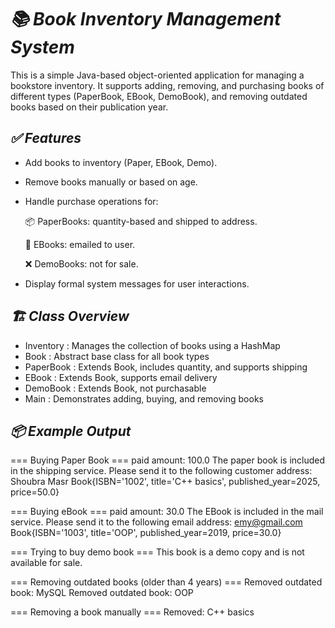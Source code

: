 # *📚 Book Inventory Management System*
This is a simple Java-based object-oriented application for managing a bookstore inventory. It supports adding, removing, and purchasing books of different types (PaperBook, EBook, DemoBook), and removing outdated books based on their publication year.

## *✅ Features*
- Add books to inventory (Paper, EBook, Demo).

- Remove books manually or based on age.

- Handle purchase operations for:

   📦 PaperBooks: quantity-based and shipped to address.

   📧 EBooks: emailed to user.

   ❌ DemoBooks: not for sale.

- Display formal system messages for user interactions.

## *🏗️ Class Overview*

- Inventory : Manages the collection of books using a HashMap
- Book : Abstract base class for all book types
- PaperBook	: Extends Book, includes quantity, and supports shipping
- EBook	: Extends Book, supports email delivery
- DemoBook : Extends Book, not purchasable
- Main :	Demonstrates adding, buying, and removing books

## *📦 Example Output*

=== Buying Paper Book ===
paid amount: 100.0
The paper book is included in the shipping service. Please send it to the following customer address: Shoubra Masr
Book{ISBN='1002', title='C++ basics', published_year=2025, price=50.0}

=== Buying eBook ===
paid amount: 30.0
The EBook is included in the mail service. Please send it to the following email address: emy@gmail.com
Book{ISBN='1003', title='OOP', published_year=2019, price=30.0}

=== Trying to buy demo book ===
This book is a demo copy and is not available for sale.

=== Removing outdated books (older than 4 years) ===
Removed outdated book: MySQL
Removed outdated book: OOP

=== Removing a book manually ===
Removed: C++ basics


